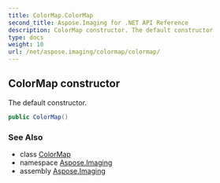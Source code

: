 ```yaml
---
title: ColorMap.ColorMap
second_title: Aspose.Imaging for .NET API Reference
description: ColorMap constructor. The default constructor
type: docs
weight: 10
url: /net/aspose.imaging/colormap/colormap/
---
```

## ColorMap constructor

The default constructor.

```csharp
public ColorMap()
```

### See Also

* class [ColorMap](../)
* namespace [Aspose.Imaging](../../colormap/)
* assembly [Aspose.Imaging](../../../)


